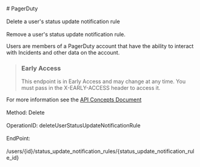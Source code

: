 <br>#     PagerDuty</br>
<br>Delete a user's status update notification rule</br>
<br>Remove a user's status update notification rule.

Users are members of a PagerDuty account that have the ability to interact with Incidents and other data on the account.


> ### Early Access
> This endpoint is in Early Access and may change at any time. You must pass in the X-EARLY-ACCESS header to access it.

For more information see the [API Concepts Document](../../docs/CONCEPTS.md#users)
</br>
<br>Method: Delete</br>
<br>OperationID: deleteUserStatusUpdateNotificationRule</br>
<br>EndPoint:</br>
<br>/users/{id}/status_update_notification_rules/{status_update_notification_rule_id}</br>
